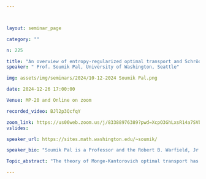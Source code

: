 ```yaml
---



layout: seminar_page

category: ""

n: 225

title: "An overview of entropy-regularized optimal transport and Schrödinger bridges"
speaker: " Prof. Soumik Pal, University of Washington, Seattle"

img: assets/img/seminars/2024/10-12-2024 Soumik Pal.png

date: 2024-12-26 17:00:00 

Venue: MP-20 and Online on zoom

recorded_video: BJl2p3QcfqY

zoom_link: https://us06web.zoom.us/j/83388976389?pwd=XcpO3GhLxsR14a7SVbPx33HQQa1jbt.1 
vslides: 

speaker_url: https://sites.math.washington.edu/~soumik/

speaker_bio: "Soumik Pal is a Professor and the Robert B. Warfield, Jr., Endowed Faculty Fellow in the Department of Mathematics at the University of Washington, Seattle. He also holds adjunct professorships at the Department of Applied Mathematics and the Department of Statistics. His research interests are in probabilistic and statistical aspects of Monge-Kantorovich optimal transport theory. His other interests include mean-filed interacting particle systems, random graphs, and mathematical finance."

Topic_abstract: "The theory of Monge-Kantorovich optimal transport has become widely popular in various areas of statistics, data science, and generative AI. Part of this popularity is due to a regularized version of the problem with the entropy serving as a penalty function. It turns out that the entropy-regularized version of optimal transport is itself mathematically rich and a confluence of ideas from physics, large deviations, stochastic processes, geometry, and PDEs. This presentation will provide an overview and many aspects of rapidly evolving current research. No background in optimal transport or entropy-regularized optimal transport will be assumed."

---
```

 
